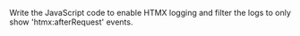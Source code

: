 Write the JavaScript code to enable HTMX logging and filter the logs to only show 'htmx:afterRequest' events.